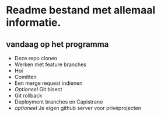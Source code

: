 # Readme bestand met allemaal informatie.
## vandaag op het programma

- Deze repo clonen
- Werken met feature branches
- Hoi
- Comitten
- Een merge request indienen
- *Optioneel* Git bisect
- Git rollback
- Deployment branches en Capistrano
- *optioneel* Je eigen github server voor privéprojecten
